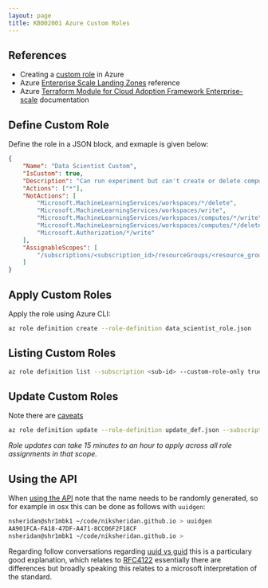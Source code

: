 ```yaml
---
layout: page
title: KB002001 Azure Custom Roles
---
```


## References

* Creating a [custom role](https://docs.microsoft.com/en-us/azure/machine-learning/how-to-assign-roles#create-custom-role) in Azure
* Azure [Enterprise Scale Landing Zones](https://docs.microsoft.com/en-us/azure/cloud-adoption-framework/ready/enterprise-scale/terraform-module-caf-enterprise-scale) reference
* Azure [Terraform Module for Cloud Adoption Framework Enterprise-scale](https://registry.terraform.io/modules/Azure/caf-enterprise-scale/azurerm/latest) documentation

## Define Custom Role

Define the role in a JSON block, and exmaple is given below:

```json
{
    "Name": "Data Scientist Custom",
    "IsCustom": true,
    "Description": "Can run experiment but can't create or delete compute.",
    "Actions": ["*"],
    "NotActions": [
        "Microsoft.MachineLearningServices/workspaces/*/delete",
        "Microsoft.MachineLearningServices/workspaces/write",
        "Microsoft.MachineLearningServices/workspaces/computes/*/write",
        "Microsoft.MachineLearningServices/workspaces/computes/*/delete", 
        "Microsoft.Authorization/*/write"
    ],
    "AssignableScopes": [
        "/subscriptions/<subscription_id>/resourceGroups/<resource_group_name>/providers/Microsoft.MachineLearningServices/workspaces/<workspace_name>"
    ]
}
```

## Apply Custom Roles

Apply the role using Azure CLI:

```bash
az role definition create --role-definition data_scientist_role.json
```

## Listing Custom Roles

```bash
az role definition list --subscription <sub-id> --custom-role-only true
```

## Update Custom Roles

Note there are [caveats](https://docs.microsoft.com/en-us/azure/machine-learning/how-to-assign-roles#update-a-custom-role)

```bash
az role definition update --role-definition update_def.json --subscription <sub-id>
```

*Role updates can take 15 minutes to an hour to apply across all role assignments in that scope.*

## Using the API

When [using the API](https://docs.microsoft.com/en-us/azure/role-based-access-control/custom-roles-rest#create-a-custom-role)
note that the name needs to be randomly generated, so for example in osx this can be done as follows with ```uuidgen```:

```zsh
nsheridan@shr1mbk1 ~/code/niksheridan.github.io > uuidgen
AA901FCA-FA18-47DF-A471-8CC06F2F18CF
nsheridan@shr1mbk1 ~/code/niksheridan.github.io >
```

Regarding follow conversations regarding
[uuid vs guid](https://stackoverflow.com/questions/246930/is-there-any-difference-between-a-guid-and-a-uuid)
this is a particulary good explanation, which relates to [RFC4122](https://datatracker.ietf.org/doc/html/rfc4122#section-4.1.1)
essentially there are differences but broadly speaking this relates to a microsoft
interpretation of the standard.
